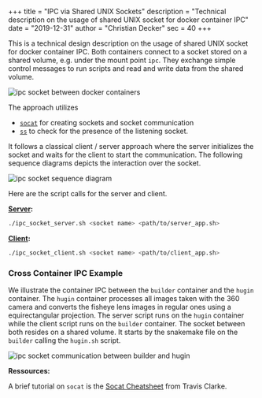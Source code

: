 +++
title = "IPC via Shared UNIX Sockets"
description = "Technical description on the usage of shared UNIX socket for docker container IPC"
date = "2019-12-31"
author = "Christian Decker"
sec = 40
+++

<style>
img {
  max-width: 100%;
  height: auto;
}
</style>

This is a technical design description on the usage of shared UNIX socket for docker container IPC. Both containers connect to a socket stored on a shared volume, e.g. under the mount point `ipc`. They exchange simple control messages to run scripts and read and write data from the shared volume.

<img src="uml/ipc_socket_docker.png" alt="ipc socket between docker containers" />
 
The approach utilizes 

* [`socat`](https://linux.die.net/man/1/socat) for creating sockets and socket communication 
* [`ss`](https://linux.die.net/man/8/ss) to check for the presence of the listening socket.

It follows a classical client / server approach where the server initializes the socket and waits for the client to start the communication. The following sequence diagrams depicts the interaction over the socket.

<img src="uml/ipc_socket.png" alt="ipc socket sequence diagram" />

Here are the script calls for the server and client.

**[Server](https://github.com/cdeck3r/BilderSkript/blob/master/scripts/ipc_socket_server.sh):**

```bash
./ipc_socket_server.sh <socket name> <path/to/server_app.sh>
```

**[Client](https://github.com/cdeck3r/BilderSkript/blob/master/scripts/ipc_socket_client.sh):**

```bash
./ipc_socket_client.sh <socket name> <path/to/client_app.sh>
```


### Cross Container IPC Example

We illustrate the container IPC between the `builder` container and the `hugin` container. The `hugin` container processes all images taken with the 360 camera and converts the fisheye lens images in regular ones using a equirectangular projection. The server script runs on the `hugin` container while the client script runs on the `builder` container. The socket between both resides on a shared volume.
It starts by the snakemake file on the `builder` calling the `hugin.sh` script.

<img src="uml/ipc_socket_hugin.png" alt="ipc socket communication between builder and hugin" />

**Ressources:**

A brief tutorial on `socat` is the [Socat Cheatsheet](https://blog.travismclarke.com/post/socat-tutorial/) from Travis Clarke.


